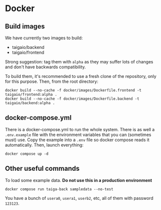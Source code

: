 # Docker

## Build images

We have currently two images to build:
- taigaio/backend
- taigaio/frontend

Strong suggestion: tag them with `alpha` as they may suffer lots of changes and don't have backwards compatibility.

To build them, it's recommended to use a fresh clone of the repository, only for this purpose. Then, from the root directory:

```
docker build --no-cache -f docker/images/Dockerfile.frontend -t taigaio/frontend:alpha .
docker build --no-cache -f docker/images/Dockerfile.backend -t taigaio/backend:alpha .
```

## docker-compose.yml

There is a docker-compose.yml to run the whole system. There is as well a `.env.example` file with the environment variables that you can (sometimes must) use. Copy the example into a `.env` file so docker compose reads it automatically. Then, launch everything:

```
docker compose up -d
```

## Other useful commands

To load some example data. **Do not use this in a production environment**

```
docker compose run taiga-back sampledata --no-test
```

You have a bunch of `usera0`, `usera1`, `userb2`, etc, all of them with password `123123`.
